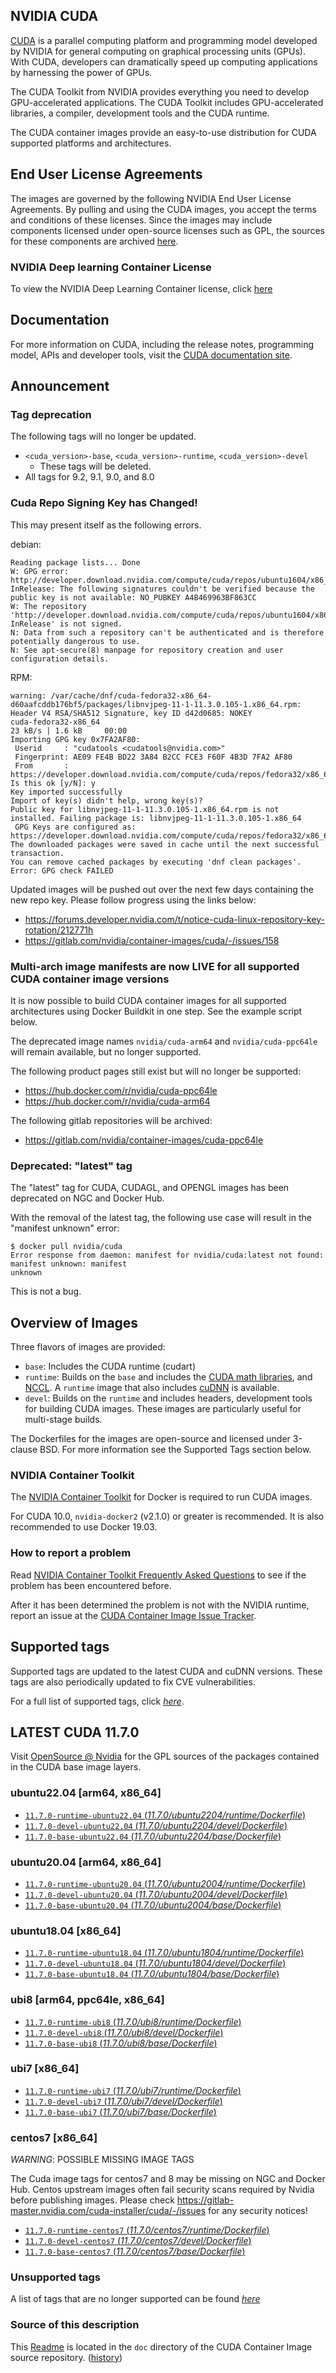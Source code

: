 ## NVIDIA CUDA

[CUDA](https://developer.nvidia.com/cuda-zone) is a parallel computing platform and programming model developed by NVIDIA for general computing on graphical processing units (GPUs). With CUDA, developers can dramatically speed up computing applications by harnessing the power of GPUs.

The CUDA Toolkit from NVIDIA provides everything you need to develop GPU-accelerated applications. The CUDA Toolkit includes GPU-accelerated libraries, a compiler, development tools and the CUDA runtime.

The CUDA container images provide an easy-to-use distribution for CUDA supported platforms and architectures.

## End User License Agreements

The images are governed by the following NVIDIA End User License Agreements. By pulling and using the CUDA images, you accept the terms and conditions of these licenses.
Since the images may include components licensed under open-source licenses such as GPL, the sources for these components are archived [here](https://developer.download.nvidia.com/compute/cuda/opensource/image).

### NVIDIA Deep learning Container License

To view the NVIDIA Deep Learning Container license, click [here](https://developer.nvidia.com/ngc/nvidia-deep-learning-container-license)

## Documentation

For more information on CUDA, including the release notes, programming model, APIs and developer tools, visit the [CUDA documentation site](https://docs.nvidia.com/cuda).

## Announcement

### Tag deprecation

The following tags will no longer be updated.

* `<cuda_version>-base`, `<cuda_version>-runtime`, `<cuda_version>-devel`
  * These tags will be deleted.
* All tags for 9.2, 9.1, 9.0, and 8.0

### Cuda Repo Signing Key has Changed!

This may present itself as the following errors.

debian:

```
Reading package lists... Done
W: GPG error: http://developer.download.nvidia.com/compute/cuda/repos/ubuntu1604/x86_64  InRelease: The following signatures couldn't be verified because the public key is not available: NO_PUBKEY A4B469963BF863CC
W: The repository 'http://developer.download.nvidia.com/compute/cuda/repos/ubuntu1604/x86_64  InRelease' is not signed.
N: Data from such a repository can't be authenticated and is therefore potentially dangerous to use.
N: See apt-secure(8) manpage for repository creation and user configuration details.
```

RPM:

```
warning: /var/cache/dnf/cuda-fedora32-x86_64-d60aafcddb176bf5/packages/libnvjpeg-11-1-11.3.0.105-1.x86_64.rpm: Header V4 RSA/SHA512 Signature, key ID d42d0685: NOKEY
cuda-fedora32-x86_64                                                                                  23 kB/s | 1.6 kB     00:00
Importing GPG key 0x7FA2AF80:
 Userid     : "cudatools <cudatools@nvidia.com>"
 Fingerprint: AE09 FE4B BD22 3A84 B2CC FCE3 F60F 4B3D 7FA2 AF80
 From       : https://developer.download.nvidia.com/compute/cuda/repos/fedora32/x86_64/7fa2af80.pub
Is this ok [y/N]: y
Key imported successfully
Import of key(s) didn't help, wrong key(s)?
Public key for libnvjpeg-11-1-11.3.0.105-1.x86_64.rpm is not installed. Failing package is: libnvjpeg-11-1-11.3.0.105-1.x86_64
 GPG Keys are configured as: https://developer.download.nvidia.com/compute/cuda/repos/fedora32/x86_64/7fa2af80.pub
The downloaded packages were saved in cache until the next successful transaction.
You can remove cached packages by executing 'dnf clean packages'.
Error: GPG check FAILED
```

Updated images will be pushed out over the next few days containing the new repo key. Please follow progress using the links below:

* https://forums.developer.nvidia.com/t/notice-cuda-linux-repository-key-rotation/212771h
* https://gitlab.com/nvidia/container-images/cuda/-/issues/158

### Multi-arch image manifests are now LIVE for all supported CUDA container image versions

It is now possible to build CUDA container images for all supported architectures using Docker
Buildkit in one step. See the example script below.

The deprecated image names `nvidia/cuda-arm64` and `nvidia/cuda-ppc64le` will remain available, but no longer supported.

The following product pages still exist but will no longer be supported:

* https://hub.docker.com/r/nvidia/cuda-ppc64le
* https://hub.docker.com/r/nvidia/cuda-arm64

The following gitlab repositories will be archived:

* https://gitlab.com/nvidia/container-images/cuda-ppc64le

### Deprecated: "latest" tag

The "latest" tag for CUDA, CUDAGL, and OPENGL images has been deprecated on NGC and Docker Hub.

With the removal of the latest tag, the following use case will result in the "manifest unknown" error:

```
$ docker pull nvidia/cuda
Error response from daemon: manifest for nvidia/cuda:latest not found: manifest unknown: manifest
unknown
```

This is not a bug.

## Overview of Images

Three flavors of images are provided:
- `base`: Includes the CUDA runtime (cudart)
- `runtime`: Builds on the `base` and includes the [CUDA math libraries](https://developer.nvidia.com/gpu-accelerated-libraries), and [NCCL](https://developer.nvidia.com/nccl). A `runtime` image that also includes [cuDNN](https://developer.nvidia.com/cudnn) is available.
- `devel`: Builds on the `runtime` and includes headers, development tools for building CUDA images. These images are particularly useful for multi-stage builds.

The Dockerfiles for the images are open-source and licensed under 3-clause BSD. For more information see the Supported Tags section below.

### NVIDIA Container Toolkit

The [NVIDIA Container Toolkit](https://github.com/NVIDIA/nvidia-docker) for Docker is required to run CUDA images.

For CUDA 10.0, `nvidia-docker2` (v2.1.0) or greater is recommended. It is also recommended to use Docker 19.03.

### How to report a problem

Read [NVIDIA Container Toolkit Frequently Asked Questions](https://github.com/NVIDIA/nvidia-docker/wiki/Frequently-Asked-Questions) to see if the problem has been encountered before.

After it has been determined the problem is not with the NVIDIA runtime, report an issue at the [CUDA Container Image Issue Tracker](https://gitlab.com/nvidia/container-images/cuda/-/issues).

## Supported tags

Supported tags are updated to the latest CUDA and cuDNN versions. These tags are also periodically updated to fix CVE vulnerabilities.

For a full list of supported tags, click [*here*](https://gitlab.com/nvidia/container-images/cuda/blob/master/doc/supported-tags.md).

## LATEST CUDA 11.7.0

Visit [OpenSource @ Nvidia](https://developer.download.nvidia.com/compute/cuda/opensource/image/) for the GPL sources of the packages contained in the CUDA base image layers.


### ubuntu22.04 [arm64, x86_64]

- [`11.7.0-runtime-ubuntu22.04` (*11.7.0/ubuntu2204/runtime/Dockerfile*)](https://gitlab.com/nvidia/container-images/cuda/blob/master/dist/11.7.0/ubuntu2204/runtime/Dockerfile)
- [`11.7.0-devel-ubuntu22.04` (*11.7.0/ubuntu2204/devel/Dockerfile*)](https://gitlab.com/nvidia/container-images/cuda/blob/master/dist/11.7.0/ubuntu2204/devel/Dockerfile)
- [`11.7.0-base-ubuntu22.04` (*11.7.0/ubuntu2204/base/Dockerfile*)](https://gitlab.com/nvidia/container-images/cuda/blob/master/dist/11.7.0/ubuntu2204/base/Dockerfile)

### ubuntu20.04 [arm64, x86_64]

- [`11.7.0-runtime-ubuntu20.04` (*11.7.0/ubuntu2004/runtime/Dockerfile*)](https://gitlab.com/nvidia/container-images/cuda/blob/master/dist/11.7.0/ubuntu2004/runtime/Dockerfile)
- [`11.7.0-devel-ubuntu20.04` (*11.7.0/ubuntu2004/devel/Dockerfile*)](https://gitlab.com/nvidia/container-images/cuda/blob/master/dist/11.7.0/ubuntu2004/devel/Dockerfile)
- [`11.7.0-base-ubuntu20.04` (*11.7.0/ubuntu2004/base/Dockerfile*)](https://gitlab.com/nvidia/container-images/cuda/blob/master/dist/11.7.0/ubuntu2004/base/Dockerfile)

### ubuntu18.04 [x86_64]

- [`11.7.0-runtime-ubuntu18.04` (*11.7.0/ubuntu1804/runtime/Dockerfile*)](https://gitlab.com/nvidia/container-images/cuda/blob/master/dist/11.7.0/ubuntu1804/runtime/Dockerfile)
- [`11.7.0-devel-ubuntu18.04` (*11.7.0/ubuntu1804/devel/Dockerfile*)](https://gitlab.com/nvidia/container-images/cuda/blob/master/dist/11.7.0/ubuntu1804/devel/Dockerfile)
- [`11.7.0-base-ubuntu18.04` (*11.7.0/ubuntu1804/base/Dockerfile*)](https://gitlab.com/nvidia/container-images/cuda/blob/master/dist/11.7.0/ubuntu1804/base/Dockerfile)

### ubi8 [arm64, ppc64le, x86_64]

- [`11.7.0-runtime-ubi8` (*11.7.0/ubi8/runtime/Dockerfile*)](https://gitlab.com/nvidia/container-images/cuda/blob/master/dist/11.7.0/ubi8/runtime/Dockerfile)
- [`11.7.0-devel-ubi8` (*11.7.0/ubi8/devel/Dockerfile*)](https://gitlab.com/nvidia/container-images/cuda/blob/master/dist/11.7.0/ubi8/devel/Dockerfile)
- [`11.7.0-base-ubi8` (*11.7.0/ubi8/base/Dockerfile*)](https://gitlab.com/nvidia/container-images/cuda/blob/master/dist/11.7.0/ubi8/base/Dockerfile)

### ubi7 [x86_64]

- [`11.7.0-runtime-ubi7` (*11.7.0/ubi7/runtime/Dockerfile*)](https://gitlab.com/nvidia/container-images/cuda/blob/master/dist/11.7.0/ubi7/runtime/Dockerfile)
- [`11.7.0-devel-ubi7` (*11.7.0/ubi7/devel/Dockerfile*)](https://gitlab.com/nvidia/container-images/cuda/blob/master/dist/11.7.0/ubi7/devel/Dockerfile)
- [`11.7.0-base-ubi7` (*11.7.0/ubi7/base/Dockerfile*)](https://gitlab.com/nvidia/container-images/cuda/blob/master/dist/11.7.0/ubi7/base/Dockerfile)

### centos7 [x86_64]

*WARNING*: POSSIBLE MISSING IMAGE TAGS

The Cuda image tags for centos7 and 8 may be missing on NGC and Docker Hub. Centos upstream images often fail security scans required by Nvidia before publishing images. Please check https://gitlab-master.nvidia.com/cuda-installer/cuda/-/issues for any security notices!

- [`11.7.0-runtime-centos7` (*11.7.0/centos7/runtime/Dockerfile*)](https://gitlab.com/nvidia/container-images/cuda/blob/master/dist/11.7.0/centos7/runtime/Dockerfile)
- [`11.7.0-devel-centos7` (*11.7.0/centos7/devel/Dockerfile*)](https://gitlab.com/nvidia/container-images/cuda/blob/master/dist/11.7.0/centos7/devel/Dockerfile)
- [`11.7.0-base-centos7` (*11.7.0/centos7/base/Dockerfile*)](https://gitlab.com/nvidia/container-images/cuda/blob/master/dist/11.7.0/centos7/base/Dockerfile)

### Unsupported tags

A list of tags that are no longer supported can be found [*here*](https://gitlab.com/nvidia/container-images/cuda/blob/master/doc/unsupported-tags.md)

### Source of this description

This [Readme](https://gitlab.com/nvidia/container-images/cuda/blob/master/doc/README.md) is located in the `doc` directory of the CUDA Container Image source repository. ([history](https://gitlab.com/nvidia/container-images/cuda/commits/master/doc/README.md))